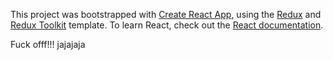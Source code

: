 This project was bootstrapped with [Create React App](https://github.com/facebook/create-react-app), using the [Redux](https://redux.js.org/) and [Redux Toolkit](https://redux-toolkit.js.org/) template.
To learn React, check out the [React documentation](https://reactjs.org/).



Fuck offf!!! jajajaja